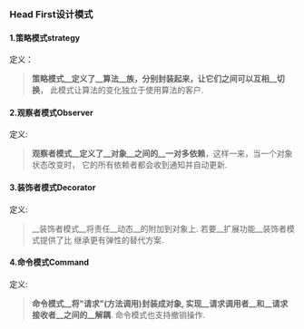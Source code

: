### Head First设计模式
#### 1.策略模式strategy
定义：
> __策略模式__定义了__算法__族，分别封装起来，让它们之间可以互相__切换__，
此模式让算法的变化独立于使用算法的客户.

#### 2.观察者模式Observer
定义:
> __观察者模式__定义了__对象__之间的__一对多依赖__，这样一来，当一个对象状态改变时，
它的所有依赖者都会收到通知并自动更新.

#### 3.装饰者模式Decorator
定义:
> __装饰者模式__将责任__动态__的附加到对象上. 若要__扩展功能__装饰者模式提供了比
继承更有弹性的替代方案.

#### 4.命令模式Command
定义:
> __命令模式__将"请求"(方法调用)封装成对象, 实现__请求调用者__和__请求接收者__之间的__解耦__.
命令模式也支持撤销操作.